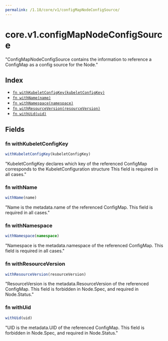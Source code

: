 ```yaml
---
permalink: /1.18/core/v1/configMapNodeConfigSource/
---
```


# core.v1.configMapNodeConfigSource

"ConfigMapNodeConfigSource contains the information to reference a ConfigMap as a config source for the Node."

## Index

* [`fn withKubeletConfigKey(kubeletConfigKey)`](#fn-withkubeletconfigkey)
* [`fn withName(name)`](#fn-withname)
* [`fn withNamespace(namespace)`](#fn-withnamespace)
* [`fn withResourceVersion(resourceVersion)`](#fn-withresourceversion)
* [`fn withUid(uid)`](#fn-withuid)

## Fields

### fn withKubeletConfigKey

```ts
withKubeletConfigKey(kubeletConfigKey)
```

"KubeletConfigKey declares which key of the referenced ConfigMap corresponds to the KubeletConfiguration structure This field is required in all cases."

### fn withName

```ts
withName(name)
```

"Name is the metadata.name of the referenced ConfigMap. This field is required in all cases."

### fn withNamespace

```ts
withNamespace(namespace)
```

"Namespace is the metadata.namespace of the referenced ConfigMap. This field is required in all cases."

### fn withResourceVersion

```ts
withResourceVersion(resourceVersion)
```

"ResourceVersion is the metadata.ResourceVersion of the referenced ConfigMap. This field is forbidden in Node.Spec, and required in Node.Status."

### fn withUid

```ts
withUid(uid)
```

"UID is the metadata.UID of the referenced ConfigMap. This field is forbidden in Node.Spec, and required in Node.Status."